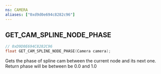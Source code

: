 ```yaml
---
ns: CAMERA
aliases: ["0xd9d0e694c8282c96"]
---
```

## GET_CAM_SPLINE_NODE_PHASE

```c
// 0xD9D0E694C8282C96
float GET_CAM_SPLINE_NODE_PHASE(Camera camera);
```

Gets the phase of spline cam between the current node and its next one. Return phase will be between be 0.0 and 1.0

